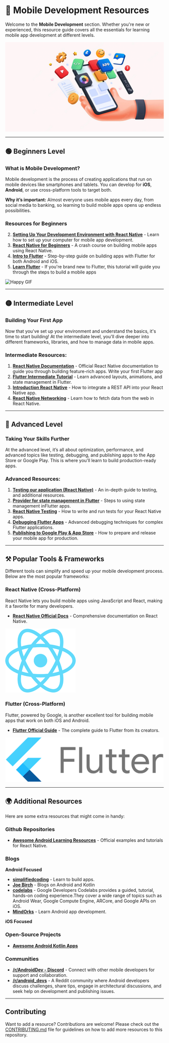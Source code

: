 # 📱 Mobile Development Resources


Welcome to the **Mobile Development** section. Whether you're new or experienced, this resource guide covers all the essentials for learning mobile app development at different levels.

![Mobile development](/MobileDevelopment/assets/mobile.jpg)

---

## 🟢 Beginners Level

### What is Mobile Development?
Mobile development is the process of creating applications that run on mobile devices like smartphones and tablets. You can develop for **iOS**, **Android**, or use cross-platform tools to target both.

**Why it’s important:** Almost everyone uses mobile apps every day, from social media to banking, so learning to build mobile apps opens up endless possibilities.

### Resources for Beginners

2. **[Setting Up Your Development Environment with React Native](https://reactnative.dev/docs/environment-setup)** - Learn how to set up your computer for mobile app development.
3. **[React Native for Beginners](https://www.youtube.com/watch?v=0-S5a0eXPoc)** - A crash course on building mobile apps using React Native.
4. **[Intro to Flutter](https://www.geeksforgeeks.org/flutter-tutorial/)** - Step-by-step guide on building apps with Flutter for both Android and iOS.
5. **[Learn Flutter](https://docs.flutter.dev/get-started/learn-flutter)** - If you're brand new to Flutter, this tutorial will guide you through the steps to build a mobile apps

![Happy GIF](https://media.giphy.com/media/azaMjwRFm0vjNSd51t/giphy.gif?cid=790b7611l7urjbel785wnzntrtj7tg40izgn3h9vj4zwcnic&ep=v1_gifs_search&rid=giphy.gif&ct=g)
<!-- ### Practice and Build Projects -->
---

## 🟡 Intermediate Level

### Building Your First App
Now that you've set up your environment and understand the basics, it's time to start building! At the intermediate level, you'll dive deeper into different frameworks, libraries, and how to manage data in mobile apps.

### Intermediate Resources:
1. **[React Native Documentation](https://reactnative.dev/docs/getting-started)** - Official React Native documentation to guide you through building feature-rich apps.
Write your first Flutter app
2. **[Flutter Intermediate Tutorial](https://youtu.be/HQ_ytw58tC4?si=5Goq2hS6yBa96jTc)** - Learn advanced layouts, animations, and state management in Flutter.
3. **[Introduction React Native](https://fullstackopen.com/en/part10/introduction_to_react_native)** - How to integrate a REST API into your React Native app.
4. **[React Native Networking](https://fullstackopen.com/en/part10/communicating_with_server)** - Learn how to fetch data from the web in React Native.


---

## 🔴 Advanced Level

### Taking Your Skills Further
At the advanced level, it’s all about optimization, performance, and advanced topics like testing, debugging, and publishing apps to the App Store or Google Play. This is where you’ll learn to build production-ready apps.

### Advanced Resources:
1. **[Testing our application (React Native)](https://fullstackopen.com/en/part10/testing_and_extending_our_application)** - An in-depth guide to testing, and additional resources.
2. **[Provider for state management in Flutter](https://www.kindacode.com/article/using-provider-for-state-management-in-flutter/#google_vignette)** - Steps to using state management inFlutter apps.
3. **[React Native Testing](https://reactnative.dev/docs/testing-overview)** - How to write and run tests for your React Native apps.
4. **[Debugging Flutter Apps](https://docs.flutter.dev/testing/debugging)** - Advanced debugging techniques for complex Flutter applications.
5. **[Publishing to Google Play & App Store](https://developer.android.com/studio/publish)** - How to prepare and release your mobile app for production.


---

## ⚒️ Popular Tools & Frameworks

Different tools can simplify and speed up your mobile development process. Below are the most popular frameworks:

### **React Native** (Cross-Platform)
React Native lets you build mobile apps using JavaScript and React, making it a favorite for many developers.

- **[React Native Official Docs](https://reactnative.dev/docs/getting-started)** - Comprehensive documentation on React Native.

![React Native](/MobileDevelopment/assets/react.svg)

### **Flutter** (Cross-Platform)
Flutter, powered by Google, is another excellent tool for building mobile apps that work on both iOS and Android.

- **[Flutter Official Guide](https://docs.flutter.dev/get-started/learn-flutter)** - The complete guide to Flutter from its creators.

![Flutter](/MobileDevelopment/assets/flutter.svg)


---

## 🌍 Additional Resources

Here are some extra resources that might come in handy:

### Github Repositories
-  **[Awesome Android Learning Resources](https://github.com/androiddevnotes/awesome-android-learning-resources?tab=readme-ov-file)** - Official examples and tutorials for React Native.

### Blogs

**Android Focused**
- **[simplifiedcoding](https://www.simplifiedcoding.net/)** - Learn to build apps.
- **[Joe Birch](https://joebirch.co/)**  - Blogs on Android and Kotlin
- **[codelabs](https://codelabs.developers.google.com/)** - Google Developers Codelabs provides a guided, tutorial, hands-on coding experience.They cover a wide range of topics such as Android Wear, Google Compute Engine, ARCore, and Google APIs on iOS.
- **[MindOrks](https://mindorks.com/)** - Learn Android app development.

**iOS Focused**


### Open-Source Projects
- **[Awesome Android Kotlin Apps](https://github.com/androiddevnotes/awesome-android-kotlin-apps)**


### Communities
- **[/r/AndroidDev - Discord](https://discord.com/invite/D2cNrqX)** - Connect with other mobile developers for support and collaboration.
- **[/r/android_devs](https://www.reddit.com/r/android_devs/)** - A Reddit community where Android developers discuss challenges, share tips, engage in architectural discussions, and seek help on development and publishing issues.

---

## Contributing
Want to add a resource? Contributions are welcome! Please check out the [CONTRIBUTING.md](../CONTRIBUTING.md) file for guidelines on how to add more resources to this repository.

